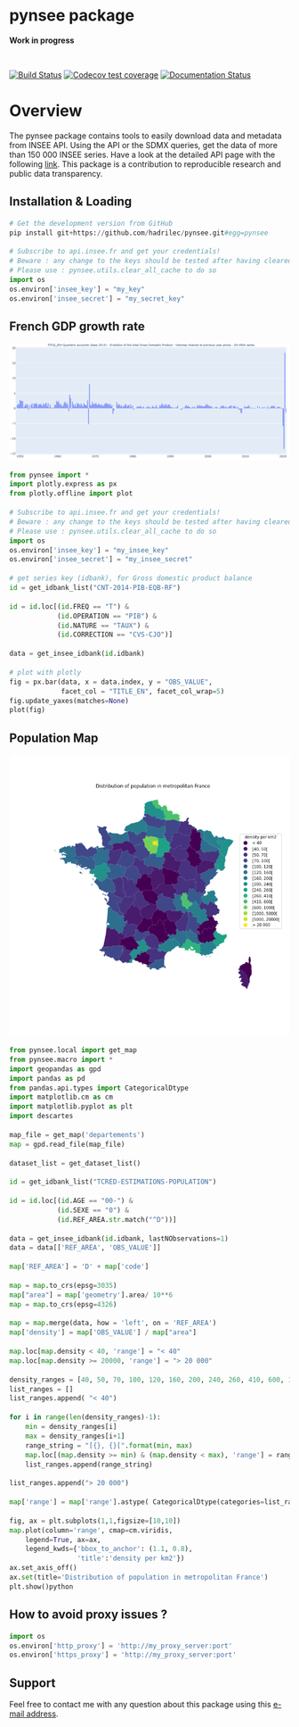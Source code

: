 pynsee package
=======

**Work in progress**

<br> 

 [![Build Status](https://github.com/hadrilec/pynsee/actions/workflows/pynsee-test.yml/badge.svg)](https://github.com/hadrilec/pynsee/actions) 
[![Codecov test coverage](https://codecov.io/gh/hadrilec/pynsee/branch/master/graph/badge.svg)](https://codecov.io/gh/hadrilec/pynsee?branch=master) 
 [![Documentation Status](https://readthedocs.org/projects/py-insee-macrodata/badge/?version=latest)](https://py-insee-macrodata.readthedocs.io/en/latest/?badge=latest)
<br> 

# Overview

The pynsee package contains tools to easily download data and metadata from INSEE API.
Using the API or the SDMX queries, get the data of more than 150 000 INSEE series.
Have a look at the detailed API page with the following [link](https://api.insee.fr/catalogue/).
This package is a contribution to reproducible research and public data transparency.

## Installation & Loading

```python
# Get the development version from GitHub
pip install git+https://github.com/hadrilec/pynsee.git#egg=pynsee

# Subscribe to api.insee.fr and get your credentials!
# Beware : any change to the keys should be tested after having cleared the cache
# Please use : pynsee.utils.clear_all_cache to do so
import os
os.environ['insee_key'] = "my_key"
os.environ['insee_secret'] = "my_secret_key"
```
## French GDP growth rate

![](examples/pictures/example_gdp_picture.png)

```python
from pynsee import * 
import plotly.express as px
from plotly.offline import plot

# Subscribe to api.insee.fr and get your credentials!
# Beware : any change to the keys should be tested after having cleared the cache
# Please use : pynsee.utils.clear_all_cache to do so
import os
os.environ['insee_key'] = "my_insee_key"
os.environ['insee_secret'] = "my_insee_secret"

# get series key (idbank), for Gross domestic product balance
id = get_idbank_list("CNT-2014-PIB-EQB-RF")

id = id.loc[(id.FREQ == "T") &
            (id.OPERATION == "PIB") &
            (id.NATURE == "TAUX") &
            (id.CORRECTION == "CVS-CJO")]

data = get_insee_idbank(id.idbank)

# plot with plotly
fig = px.bar(data, x = data.index, y = "OBS_VALUE",
             facet_col = "TITLE_EN", facet_col_wrap=5)
fig.update_yaxes(matches=None)
plot(fig)
```
## Population Map

![](examples/pictures/example_pop_map.png)

```python
from pynsee.local import get_map
from pynsee.macro import *
import geopandas as gpd
import pandas as pd
from pandas.api.types import CategoricalDtype
import matplotlib.cm as cm
import matplotlib.pyplot as plt
import descartes

map_file = get_map('departements')
map = gpd.read_file(map_file)

dataset_list = get_dataset_list()

id = get_idbank_list("TCRED-ESTIMATIONS-POPULATION") 

id = id.loc[(id.AGE == "00-") &
            (id.SEXE == "0") &
            (id.REF_AREA.str.match("^D"))]

data = get_insee_idbank(id.idbank, lastNObservations=1)
data = data[['REF_AREA', 'OBS_VALUE']]

map['REF_AREA'] = 'D' + map['code']

map = map.to_crs(epsg=3035)
map["area"] = map['geometry'].area/ 10**6
map = map.to_crs(epsg=4326)

map = map.merge(data, how = 'left', on = 'REF_AREA')
map['density'] = map['OBS_VALUE'] / map["area"]

map.loc[map.density < 40, 'range'] = "< 40"
map.loc[map.density >= 20000, 'range'] = "> 20 000"

density_ranges = [40, 50, 70, 100, 120, 160, 200, 240, 260, 410, 600, 1000, 5000, 20000]
list_ranges = []
list_ranges.append( "< 40")

for i in range(len(density_ranges)-1):
    min = density_ranges[i]
    max = density_ranges[i+1]
    range_string = "[{}, {}[".format(min, max)
    map.loc[(map.density >= min) & (map.density < max), 'range'] = range_string
    list_ranges.append(range_string)

list_ranges.append("> 20 000")

map['range'] = map['range'].astype( CategoricalDtype(categories=list_ranges, ordered=True))

fig, ax = plt.subplots(1,1,figsize=[10,10])
map.plot(column='range', cmap=cm.viridis, 
    legend=True, ax=ax,
    legend_kwds={'bbox_to_anchor': (1.1, 0.8),
                 'title':'density per km2'})
ax.set_axis_off()
ax.set(title='Distribution of population in metropolitan France')
plt.show()python
```

## How to avoid proxy issues ?

```python
import os 
os.environ['http_proxy'] = 'http://my_proxy_server:port'
os.environ['https_proxy'] = 'http://my_proxy_server:port'
```

## Support
Feel free to contact me with any question about this package using this [e-mail address](mailto:hadrien.leclerc@insee.fr?subject=[pynsee]).
